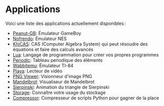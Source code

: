# Applications

Voici une liste des applications actuellement disponibles :

- [Peanut-GB](./peanut-gb.md): Émulateur GameBoy
- [Nofrendo](./nofrendo.md): Émulateur NES
- [KhiCAS](./khicas.md): CAS (Computer Algebra System) qui peut résoudre
  des équations et faire des calculs avancés
- [Lua](./lua.md): Langage de programmation pour créer vos propres programmes
- [Periodic](./periodic.md): Tableau periodique des éléments
- [Wabbitemu](./wabbitemu.md): Émulateur TI-84
- [Playa](./playa.md): Lecteur de vidéo
- [PNG Viewer](./pngviewer.md): Visionneur d'image PNG
- [Mandelbrot](./mandelbrot.md): Visualiseur de Mandelbrot
- [Sierpinski](./sierpinski.md): Animation du triangle de Sierpinski
- [Storage](./storage.md): Connaître votre usage du stockage
- [Compressor](./compressor.md): Compresseur de scripts Python pour gagner de la place